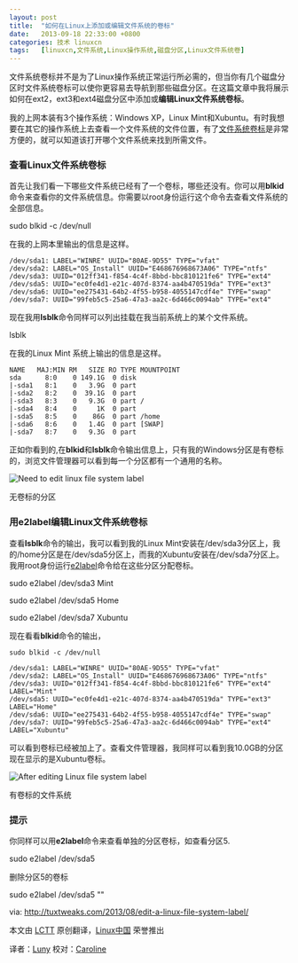 ```yaml
---
layout: post
title:	"如何在Linux上添加或编辑文件系统的卷标"
date:	2013-09-18 22:33:00 +0800 
categories:	技术 linuxcn 
tags:	[linuxcn,文件系统,Linux操作系统,磁盘分区,Linux文件系统卷]
---
```



文件系统卷标并不是为了Linux操作系统正常运行所必需的，但当你有几个磁盘分区时文件系统卷标可以使你更容易去导航到那些磁盘分区。在这篇文章中我将展示如何在ext2，ext3和ext4磁盘分区中添加或**编辑Linux文件系统卷标**。


我的上网本装有3个操作系统：Windows XP，Linux Mint和Xubuntu。有时我想要在其它的操作系统上去查看一个文件系统的文件位置，有了[文件系统卷标](https://wiki.archlinux.org/index.php/Persistent_block_device_naming)是非常方便的，就可以知道该打开哪个文件系统来找到所需文件。


### **查看Linux文件系统卷标**


首先让我们看一下哪些文件系统已经有了一个卷标，哪些还没有。你可以用**blkid**命令来查看你的文件系统信息。你需要以root身份运行这个命令去查看文件系统的全部信息。


sudo blkid -c /dev/null


在我的上网本里输出的信息是这样。



```
/dev/sda1: LABEL="WINRE" UUID="80AE-9D55" TYPE="vfat"
/dev/sda2: LABEL="OS_Install" UUID="E468676968673A06" TYPE="ntfs"
/dev/sda3: UUID="012ff341-f854-4c4f-8bbd-bbc810121fe6" TYPE="ext4"
/dev/sda5: UUID="ec0fe4d1-e21c-407d-8374-aa4b470519da" TYPE="ext3"
/dev/sda6: UUID="ee275431-64b2-4f55-b958-4055147cdf4e" TYPE="swap"
/dev/sda7: UUID="99feb5c5-25a6-47a3-aa2c-6d466c0094ab" TYPE="ext4"

```

现在我用**lsblk**命令同样可以列出挂载在我当前系统上的某个文件系统。


lsblk


在我的Linux Mint 系统上输出的信息是这样。



```
NAME   MAJ:MIN RM   SIZE RO TYPE MOUNTPOINT
sda      8:0    0 149.1G  0 disk 
|-sda1   8:1    0   3.9G  0 part 
|-sda2   8:2    0  39.1G  0 part 
|-sda3   8:3    0   9.3G  0 part /
|-sda4   8:4    0     1K  0 part 
|-sda5   8:5    0    86G  0 part /home
|-sda6   8:6    0   1.4G  0 part [SWAP]
|-sda7   8:7    0   9.3G  0 part
```

正如你看到的,在**blkid**和**lsblk**命令输出信息上，只有我的Windows分区是有卷标的，浏览文件管理器可以看到每一个分区都有一个通用的名称。


 ![Need to edit linux file system label](/Asserts/Images//attachment/album/201309/17/1439149kwlrblwreb6416r.png "Unlabeled partition")


无卷标的分区


### **用e2label编辑Linux文件系统卷标**


查看**lsblk**命令的输出，我可以看到我的Linux Mint安装在/dev/sda3分区上，我的/home分区是在/dev/sda5分区上，而我的Xubuntu安装在/dev/sda7分区上。我用root身份运行[e2label](http://linux.die.net/man/8/e2label)命令给在这些分区分配卷标。


sudo e2label /dev/sda3 Mint


sudo e2label /dev/sda5 Home


sudo e2label /dev/sda7 Xubuntu


现在看看**blkid**命令的输出，



```
sudo blkid -c /dev/null

/dev/sda1: LABEL="WINRE" UUID="80AE-9D55" TYPE="vfat" 
/dev/sda2: LABEL="OS_Install" UUID="E468676968673A06" TYPE="ntfs" 
/dev/sda3: UUID="012ff341-f854-4c4f-8bbd-bbc810121fe6" TYPE="ext4" LABEL="Mint" 
/dev/sda5: UUID="ec0fe4d1-e21c-407d-8374-aa4b470519da" TYPE="ext3" LABEL="Home" 
/dev/sda6: UUID="ee275431-64b2-4f55-b958-4055147cdf4e" TYPE="swap" 
/dev/sda7: UUID="99feb5c5-25a6-47a3-aa2c-6d466c0094ab" TYPE="ext4" LABEL="Xubuntu"

```

可以看到卷标已经被加上了。查看文件管理器，我同样可以看到我10.0GB的分区现在显示的是Xubuntu卷标。


![After editing Linux file system label](/Asserts/Images//attachment/album/201309/17/143915lsrmg1glsuu1ebpq.png "File system with label")


有卷标的文件系统


### **提示**


你同样可以用**e2label**命令来查看单独的分区卷标，如查看分区5.


sudo e2label /dev/sda5


删除分区5的卷标


sudo e2label /dev/sda5 ""


 


via: <http://tuxtweaks.com/2013/08/edit-a-linux-file-system-label/>


本文由 [LCTT](https://github.com/LCTT/TranslateProject) 原创翻译，[Linux中国](portal.php) 荣誉推出


译者：[Luny](space/14455/) 校对：[Caroline](space/14763/)
